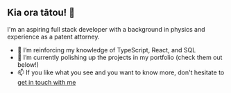 ## Kia ora tātou! 👋

I'm an aspiring full stack developer with a background in physics and experience as a patent attorney. 

- 🌱 I’m reinforcing my knowledge of TypeScript, React, and SQL
- 🔭 I’m currently polishing up the projects in my portfolio (check them out below!)
- 📫 If you like what you see and you want to know more, don't hesitate to [get in touch with me](https://www.linkedin.com/in/conor-burke-govey/)

<!--
**cburkeg/cburkeg** is a ✨ _special_ ✨ repository because its `README.md` (this file) appears on your GitHub profile.

Here are some ideas to get you started:

- 🔭 I’m currently working on ...
- 🌱 I’m currently learning ...
- 👯 I’m looking to collaborate on ...
- 🤔 I’m looking for help with ...
- 💬 Ask me about ...
- 📫 How to reach me: ...
- 😄 Pronouns: ...
- ⚡ Fun fact: ...
-->
